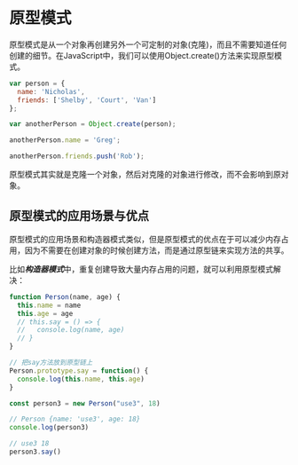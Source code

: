 # 原型模式

原型模式是从一个对象再创建另外一个可定制的对象(克隆)，而且不需要知道任何创建的细节。在JavaScript中，我们可以使用Object.create()方法来实现原型模式。

```javascript
var person = {
  name: 'Nicholas',
  friends: ['Shelby', 'Court', 'Van']
};

var anotherPerson = Object.create(person);

anotherPerson.name = 'Greg';

anotherPerson.friends.push('Rob');
```

原型模式其实就是克隆一个对象，然后对克隆的对象进行修改，而不会影响到原对象。

## 原型模式的应用场景与优点

原型模式的应用场景和构造器模式类似，但是原型模式的优点在于可以减少内存占用，因为不需要在创建对象的时候创建方法，而是通过原型链来实现方法的共享。

比如***构造器模式***中，重复创建导致大量内存占用的问题，就可以利用原型模式解决：

```javascript
function Person(name, age) {
  this.name = name
  this.age = age
  // this.say = () => {
  //   console.log(name, age)
  // }
}

// 把say方法放到原型链上
Person.prototype.say = function() {
  console.log(this.name, this.age)
}

const person3 = new Person("use3", 18)

// Person {name: 'use3', age: 18}
console.log(person3)

// use3 18
person3.say()
```
